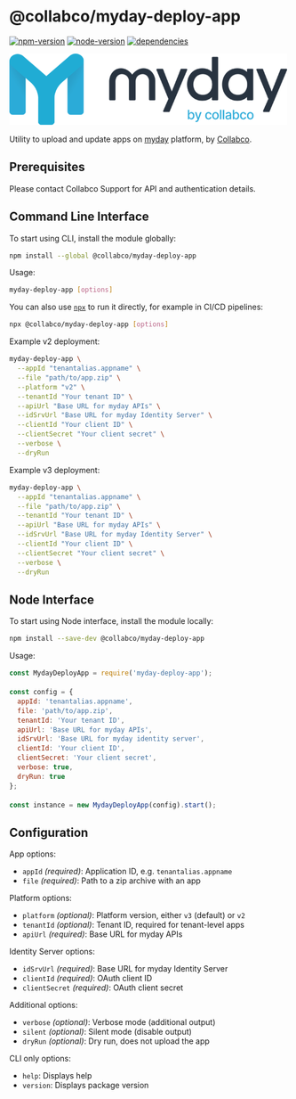 # @collabco/myday-deploy-app

[![npm-version](https://img.shields.io/npm/v/@collabco/myday-deploy-app)](https://www.npmjs.com/package/@collabco/myday-deploy-app) [![node-version](https://img.shields.io/node/v/@collabco/myday-deploy-app)](https://nodejs.org) [![dependencies](https://img.shields.io/librariesio/release/npm/@collabco/myday-deploy-app)](https://github.com/Collabco/myday-deploy-app/blob/master/package.json)

[![myday](./myday.png)]((http://myday.collabco.com))

Utility to upload and update apps on [myday](http://myday.collabco.com) platform, by [Collabco](https://collabco.com).


## Prerequisites

Please contact Collabco Support for API and authentication details.

## Command Line Interface

To start using CLI, install the module globally:

```bash
npm install --global @collabco/myday-deploy-app
```

Usage:

```bash
myday-deploy-app [options]
```

You can also use [`npx`](https://medium.com/@maybekatz/introducing-npx-an-npm-package-runner-55f7d4bd282b) to run it directly, for example in CI/CD pipelines:
```bash
npx @collabco/myday-deploy-app [options]
```

Example v2 deployment:

```bash
myday-deploy-app \
  --appId "tenantalias.appname" \
  --file "path/to/app.zip" \
  --platform "v2" \
  --tenantId "Your tenant ID" \
  --apiUrl "Base URL for myday APIs" \
  --idSrvUrl "Base URL for myday Identity Server" \
  --clientId "Your client ID" \
  --clientSecret "Your client secret" \
  --verbose \
  --dryRun
```

Example v3 deployment:

```bash
myday-deploy-app \
  --appId "tenantalias.appname" \
  --file "path/to/app.zip" \
  --tenantId "Your tenant ID" \
  --apiUrl "Base URL for myday APIs" \
  --idSrvUrl "Base URL for myday Identity Server" \
  --clientId "Your client ID" \
  --clientSecret "Your client secret" \
  --verbose \
  --dryRun
```

## Node Interface

To start using Node interface, install the module locally:

```bash
npm install --save-dev @collabco/myday-deploy-app
```

Usage:

```js
const MydayDeployApp = require('myday-deploy-app');

const config = {
  appId: 'tenantalias.appname',
  file: 'path/to/app.zip',
  tenantId: 'Your tenant ID',
  apiUrl: 'Base URL for myday APIs',
  idSrvUrl: 'Base URL for myday identity server',
  clientId: 'Your client ID',
  clientSecret: 'Your client secret',
  verbose: true,
  dryRun: true
};

const instance = new MydayDeployApp(config).start();
```

## Configuration

App options:
- `appId` _(required)_: Application ID, e.g. `tenantalias.appname`
- `file` _(required)_: Path to a zip archive with an app

Platform options:
- `platform` _(optional)_: Platform version, either `v3` (default) or `v2`
- `tenantId` _(optional)_: Tenant ID, required for tenant-level apps
- `apiUrl` _(required)_: Base URL for myday APIs

Identity Server options:
- `idSrvUrl` _(required)_: Base URL for myday Identity Server
- `clientId` _(required)_: OAuth client ID
- `clientSecret` _(required)_: OAuth client secret

Additional options:
- `verbose` _(optional)_: Verbose mode (additional output)
- `silent` _(optional)_: Silent mode (disable output)
- `dryRun` _(optional)_: Dry run, does not upload the app

CLI only options:
- `help`: Displays help
- `version`: Displays package version
